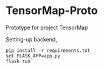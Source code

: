 # TensorMap-Proto
Prototype for project TensorMap

Setting-up backend,

```
pip install -r requirements.txt
set FLASK_APP=app.py
flask run
```
